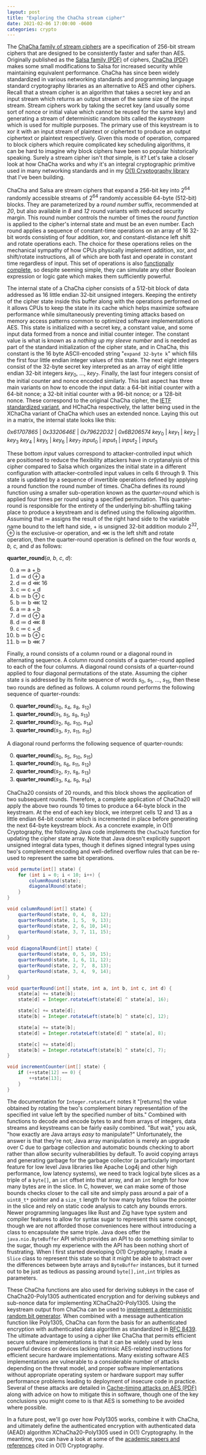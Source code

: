```yaml
---
layout: post
title: "Exploring the ChaCha stream cipher"
date: 2021-02-06 17:00:00 -0600
categories: crypto
---
```

The [ChaCha family of stream ciphers][chacha] are a specification of 256-bit stream ciphers that are designed to be consistently faster and safer than AES.
Originally published as the [Salsa family (PDF)][salsapdf] of ciphers, [ChaCha (PDF)][chachapdf] makes some small modifications to Salsa for increased security while maintaining equivalent performance.
ChaCha has since been widely standardized in various networking standards and programming language standard cryptography libraries as an alternative to AES and other ciphers.
Recall that a stream cipher is an algorithm that takes a secret key and an input stream which returns an output stream of the same size of the input stream.
Stream ciphers work by taking the secret key (and usually some sort of nonce or initial value which cannot be reused for the same key) and generating a stream of deterministic random bits called the _keystream_ which is used for multiple purposes.
The primary use of this keystream is to xor it with an input stream of plaintext or ciphertext to produce an output ciphertext or plaintext respectively.
Given this mode of operation, compared to block ciphers which require complicated key scheduling algorithms, it can be hard to imagine why block ciphers have been so popular historically speaking.
Surely a stream cipher isn't _that_ simple, is it?
Let's take a closer look at how ChaCha works and why it's an integral cryptographic primitive used in many networking standards and in my [O(1) Cryptography library][o1cpost] that I've been building.

<!-- more -->

ChaCha and Salsa are stream ciphers that expand a 256-bit key into 2<sup>64</sup> randomly accessible streams of 2<sup>64</sup> randomly accessible 64-byte (512-bit) blocks.
They are parameterized by a _round number_ suffix, recommended at _20_, but also available in _8_ and _12_ round variants with reduced security margin.
This round number controls the number of times the _round function_ is applied to the cipher's internal state and must be an even number.
Each round applies a sequence of constant-time operations on an array of 16 32-bit words consisting of four addition, xor, and constant-distance left shift and rotate operations each.
The choice for these operations relies on the mechanical sympathy of how CPUs physically implement addition, xor, and shift/rotate instructions, all of which are both fast and operate in constant time regardless of input.
This set of operations is also [functionally complete][fncmp], so despite seeming simple, they can simulate any other Boolean expression or logic gate which makes them sufficiently powerful.

The internal state of a ChaCha cipher consists of a 512-bit block of data addressed as 16 little endian 32-bit unsigned integers.
Keeping the entirety of the cipher state inside this buffer along with the operations performed on it allows CPUs to keep the state in its cache which helps maximize software performance while simultaneously preventing timing attacks based on memory access patterns common to optimized software implementations of AES.
This state is initialized with a secret key, a constant value, and some input data formed from a nonce and initial counter integer.
The constant value is what is known as a _nothing up my sleeve number_ and is needed as part of the standard initialization of the cipher state, and in ChaCha, this constant is the 16 byte ASCII-encoded string "`expand 32-byte k`" which fills the first four little endian integer values of this state.
The next eight integers consist of the 32-byte secret key interpreted as an array of eight little endian 32-bit integers _key_<sub>0</sub>, ..., _key_<sub>7</sub>.
Finally, the last four integers consist of the initial counter and nonce encoded similarly.
This last aspect has three main variants on how to encode the input data: a 64-bit initial counter with a 64-bit nonce; a 32-bit initial counter with a 96-bit nonce; or a 128-bit nonce.
These correspond to the original ChaCha cipher, the [IETF standardized variant][ietf], and HChaCha respectively, the latter being used in the XChaCha variant of ChaCha which uses an extended nonce.
Laying this out in a matrix, the internal state looks like this:

_0x61707865_ | _0x3320646E_ | _0x79622D32_ | _0x6B206574_
_key_<sub>0</sub> | _key_<sub>1</sub> | _key_<sub>2</sub> | _key_<sub>3</sub>
_key_<sub>4</sub> | _key_<sub>5</sub> | _key_<sub>6</sub> | _key_<sub>7</sub>
_input_<sub>0</sub> | _input_<sub>1</sub> | _input_<sub>2</sub> | _input_<sub>3</sub>

These bottom _input_ values correspond to attacker-controlled input which are positioned to reduce the flexibility attackers have in cryptanalysis of this cipher compared to Salsa which organizes the initial state in a different configuration with attacker-controlled input values in cells 6 through 9.
This state is updated by a sequence of invertible operations defined by applying a round function the round number of times.
ChaCha defines its round function using a smaller sub-operation known as the _quarter-round_ which is applied four times per round using a specified permutation.
This quarter-round is responsible for the entirety of the underlying bit-shuffling taking place to produce a keystream and is defined using the following algorithm.
Assuming that ≔ assigns the result of the right hand side to the variable name bound to the left hand side, + is unsigned 32-bit addition modulo 2<sup>32</sup>, ⊕ is the exclusive-or operation, and ⋘ is the left shift and rotate operation, then the quarter-round operation is defined on the four words _a, b, c,_ and _d_ as follows:

__quarter\_round__(_a_, _b_, _c_, _d_):

0. a ≔ a + b
0. d ≔ d ⊕ a
0. d ≔ d ⋘ 16
0. c ≔ c + d
0. b ≔ b ⊕ c
0. b ≔ b ⋘ 12
0. a ≔ a + b
0. d ≔ d ⊕ a
0. d ≔ d ⋘ 8
0. c ≔ c + d
0. b ≔ b ⊕ c
0. b ≔ b ⋘ 7

Finally, a round consists of a column round or a diagonal round in alternating sequence.
A column round consists of a quarter-round applied to each of the four columns.
A diagonal round consists of a quarter-round applied to four diagonal permutations of the state.
Assuming the cipher state _s_ is addressed by its finite sequence of words _s_<sub>0</sub>, _s_<sub>1</sub>, ..., _s_<sub>15</sub>, then these two rounds are defined as follows.
A column round performs the following sequence of quarter-rounds:

0. __quarter\_round__(_s_<sub>0</sub>, _s_<sub>4</sub>, _s_<sub>8</sub>, _s_<sub>12</sub>)
0. __quarter\_round__(_s_<sub>1</sub>, _s_<sub>5</sub>, _s_<sub>9</sub>, _s_<sub>13</sub>)
0. __quarter\_round__(_s_<sub>2</sub>, _s_<sub>6</sub>, _s_<sub>10</sub>, _s_<sub>14</sub>)
0. __quarter\_round__(_s_<sub>3</sub>, _s_<sub>7</sub>, _s_<sub>11</sub>, _s_<sub>15</sub>)

A diagonal round performs the following sequence of quarter-rounds:

0. __quarter\_round__(_s_<sub>0</sub>, _s_<sub>5</sub>, _s_<sub>10</sub>, _s_<sub>15</sub>)
0. __quarter\_round__(_s_<sub>1</sub>, _s_<sub>6</sub>, _s_<sub>11</sub>, _s_<sub>12</sub>)
0. __quarter\_round__(_s_<sub>2</sub>, _s_<sub>7</sub>, _s_<sub>8</sub>, _s_<sub>13</sub>)
0. __quarter\_round__(_s_<sub>3</sub>, _s_<sub>4</sub>, _s_<sub>9</sub>, _s_<sub>14</sub>)

ChaCha20 consists of 20 rounds, and this block shows the application of two subsequent rounds.
Therefore, a complete application of ChaCha20 will apply the above two rounds 10 times to produce a 64-byte block in the keystream.
At the end of each key block, we interpret cells 12 and 13 as a little endian 64-bit counter which is incremented in place before generating the next 64-byte keystream block.
As a concrete example, in O(1) Cryptography, the following Java code implements the `ChaCha20` function for updating the cipher state array.
Note that Java doesn't explicitly support unsigned integral data types, though it defines signed integral types using two's complement encoding and well-defined overflow rules that can be re-used to represent the same bit operations.

```java
void permute(int[] state) {
    for (int i = 0; i < 10; i++) {
        columnRound(state);
        diagonalRound(state);
    }
}

void columnRound(int[] state) {
    quarterRound(state, 0, 4,  8, 12);
    quarterRound(state, 1, 5,  9, 13);
    quarterRound(state, 2, 6, 10, 14);
    quarterRound(state, 3, 7, 11, 15);
}

void diagonalRound(int[] state) {
    quarterRound(state, 0, 5, 10, 15);
    quarterRound(state, 1, 6, 11, 12);
    quarterRound(state, 2, 7,  8, 13);
    quarterRound(state, 3, 4,  9, 14);
}

void quarterRound(int[] state, int a, int b, int c, int d) {
    state[a] += state[b];
    state[d] = Integer.rotateLeft(state[d] ^ state[a], 16);

    state[c] += state[d];
    state[b] = Integer.rotateLeft(state[b] ^ state[c], 12);

    state[a] += state[b];
    state[d] = Integer.rotateLeft(state[d] ^ state[a], 8);

    state[c] += state[d];
    state[b] = Integer.rotateLeft(state[b] ^ state[c], 7);
}

void incrementCounter(int[] state) {
    if (++state[12] == 0) {
        ++state[13];
    }
}
```

The documentation for `Integer.rotateLeft` notes it "[returns] the value obtained by rotating the two's complement binary representation of the specified int value left by the specified number of bits."
Combined with functions to decode and encode bytes to and from arrays of integers, data streams and keystreams can be fairly easily combined.
"But wait," you ask, "how exactly are Java arrays _easy_ to manipulate?"
Unfortunately, the answer is that they're not; Java array manipulation is merely an upgrade over C due to garbage collection and automatic bounds checking to abort rather than allow security vulnerabilities by default.
To avoid copying arrays and generating garbage for the garbage collector (a particularly important feature for low level Java libraries like Apache Log4j and other high performance, low latency systems), we need to track logical byte slices as a triple of a `byte[]`, an `int` offset into that array, and an `int` length for how many bytes are in the slice.
In C, however, we can make some of those bounds checks closer to the call site and simply pass around a pair of a `uint8_t*` pointer and a `size_t` length for how many bytes follow the pointer in the slice and rely on static code analysis to catch any bounds errors.
Newer programming languages like Rust and Zig have type system and compiler features to allow for syntax sugar to represent this same concept, though we are not afforded those conveniences here without introducing a class to encapsulate the same triple.
Java does offer the `java.nio.ByteBuffer` API which provides an API to do something similar to the sugar, though my experience with the API has been nothing short of frustrating.
When I first started developing O(1) Cryptography, I made a `Slice` class to represent this state so that it might be able to abstract over the differences between byte arrays and `ByteBuffer` instances, but it turned out to be just as tedious as passing around `byte[],int,int` triples as parameters.

These ChaCha functions are also used for deriving subkeys in the case of ChaCha20-Poly1305 authenticated encryption and for deriving subkeys and sub-nonce data for implementing XChaCha20-Poly1305.
Using the keystream output from ChaCha can be used to [implement a deterministic random bit generator][drbg].
When combined with a message authentication function like Poly1305, ChaCha can form the basis for an authenticated encryption with authenticated data algorithm as standardized in [RFC 8439][ietf].
The ultimate advantage to using a cipher like ChaCha that permits efficient secure software implementations is that it can be widely used by less powerful devices or devices lacking intrinsic AES-related instructions for efficient secure hardware implementations.
Many existing software AES implementations are vulnerable to a considerable number of attacks depending on the threat model, and proper software implementations without appropriate operating system or hardware support may suffer performance problems leading to deployment of insecure code in practice.
Several of these attacks are detailed in [Cache-timing attacks on AES (PDF)][aes] along with advice on how to mitigate this in software, though one of the key conclusions you might come to is that AES is something to be avoided where possible.

In a future post, we'll go over how Poly1305 works, combine it with ChaCha, and ultimately define the authenticated encryption with authenticated data (AEAD) algorithm XChaCha20-Poly1305 used in O(1) Cryptography.
In the meantime, you can have a look at some of the [academic papers and references][refs] cited in O(1) Cryptography.

[chacha]: https://cr.yp.to/chacha.html
[o1cpost]: /2021/01/28/o1c.html
[salsapdf]: https://cr.yp.to/snuffle/salsafamily-20071225.pdf
[chachapdf]: https://cr.yp.to/chacha/chacha-20080128.pdf
[ietf]: https://tools.ietf.org/html/rfc8439
[fncmp]: https://en.wikipedia.org/wiki/Functional_completeness
[drbg]: /2021/01/30/drbg.html
[aes]: https://cr.yp.to/antiforgery/cachetiming-20050414.pdf
[refs]: https://github.com/o1c-dev/o1c/wiki/References
